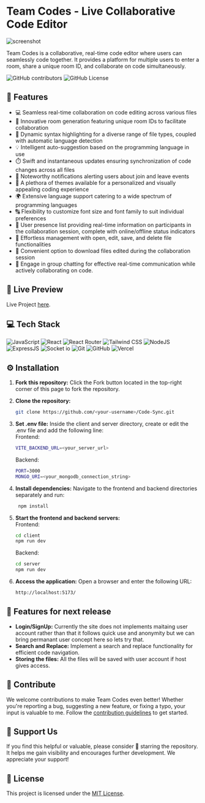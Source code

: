 # Team Codes - Live Collaborative Code Editor

![screenshot]()

Team Codes is a collaborative, real-time code editor where users can seamlessly code together. It provides a platform for multiple users to enter a room, share a unique room ID, and collaborate on code simultaneously.

![GitHub contributors](https://img.shields.io/github/contributors/ankitrajrules/Team-Codes?style=for-the-badge&color=48bf21)
![GitHub License](https://img.shields.io/github/license/ankitrajrules/Team-Codes?style=for-the-badge&color=e67234)

## 🔮 Features

- 💻 Seamless real-time collaboration on code editing across various files
- 🚀 Innovative room generation featuring unique room IDs to facilitate collaboration
- 🌈 Dynamic syntax highlighting for a diverse range of file types, coupled with automatic language detection
- 💡 Intelligent auto-suggestion based on the programming language in use
- ⏱️ Swift and instantaneous updates ensuring synchronization of code changes across all files
- 📣 Noteworthy notifications alerting users about join and leave events
- 🎨 A plethora of themes available for a personalized and visually appealing coding experience
- 🌍 Extensive language support catering to a wide spectrum of programming languages
- 🔠 Flexibility to customize font size and font family to suit individual preferences
- 👥 User presence list providing real-time information on participants in the collaboration session, complete with online/offline status indicators
- 📁 Effortless management with open, edit, save, and delete file functionalities
- 💾 Convenient option to download files edited during the collaboration session
- 💬 Engage in group chatting for effective real-time communication while actively collaborating on code.

## 🚀 Live Preview

Live Project [here](https://team-codes-rx38.onrender.com).

## 💻 Tech Stack

![JavaScript](https://img.shields.io/badge/JavaScript-323330?style=for-the-badge&logo=javascript&logoColor=F7DF1E)
![React](https://img.shields.io/badge/React-20232A?style=for-the-badge&logo=react&logoColor=61DAFB)
![React Router](https://img.shields.io/badge/React_Router-CA4245?style=for-the-badge&logo=react-router&logoColor=white)
![Tailwind CSS](https://img.shields.io/badge/Tailwind_CSS-38B2AC?style=for-the-badge&logo=tailwind-css&logoColor=white)
![NodeJS](https://img.shields.io/badge/Node.js-43853D?style=for-the-badge&logo=node.js&logoColor=white)
![ExpressJS](https://img.shields.io/badge/Express.js-404D59?style=for-the-badge)
![Socket io](https://img.shields.io/badge/Socket.io-ffffff?style=for-the-badge)
![Git](https://img.shields.io/badge/GIT-E44C30?style=for-the-badge&logo=git&logoColor=white)
![GitHub](https://img.shields.io/badge/GitHub-100000?style=for-the-badge&logo=github&logoColor=white)
![Vercel](https://img.shields.io/badge/Vercel-000000?style=for-the-badge&logo=vercel&logoColor=white)

## ⚙️ Installation

1. **Fork this repository:** Click the Fork button located in the top-right corner of this page to fork the repository.
2. **Clone the repository:**
   ```bash
   git clone https://github.com/<your-username>/Code-Sync.git
   ```
3. **Set .env file:**
   Inside the client and server directory, create or edit the .env file and add the following line:  
   Frontend:

   ```bash
   VITE_BACKEND_URL=<your_server_url>
   ```

   Backend:

   ```bash
   PORT=3000
   MONGO_URI=<your_mongodb_connection_string>
   ```

4. **Install dependencies:**
   Navigate to the frontend and backend directories separately and run:
   ```bash
    npm install
   ```
5. **Start the frontend and backend servers:**  
   Frontend:
   ```bash
   cd client
   npm run dev
   ```
   Backend:
   ```bash
   cd server
   npm run dev
   ```
6. **Access the application:**
   Open a browser and enter the following URL:
   ```bash
   http://localhost:5173/
   ```

## 🔮 Features for next release

- **Login/SignUp:** Currently the site does not implements maitaing user account rather than that it follows quick use and anonymity but we can bring permanant user concept here so lets try that.
- **Search and Replace:** Implement a search and replace functionality for efficient code navigation.
- **Storing the files:** All the files will be saved with user account if host gives access.

## 🤝 Contribute

We welcome contributions to make Team Codes even better! Whether you're reporting a bug, suggesting a new feature, or fixing a typo, your input is valuable to me. Follow the [contribution guidelines](CONTRIBUTING.md) to get started.

## 🌟 Support Us

If you find this helpful or valuable, please consider 🌟 starring the repository. It helps me gain visibility and encourages further development. We appreciate your support!

## 🧾 License

This project is licensed under the [MIT License](LICENSE).
